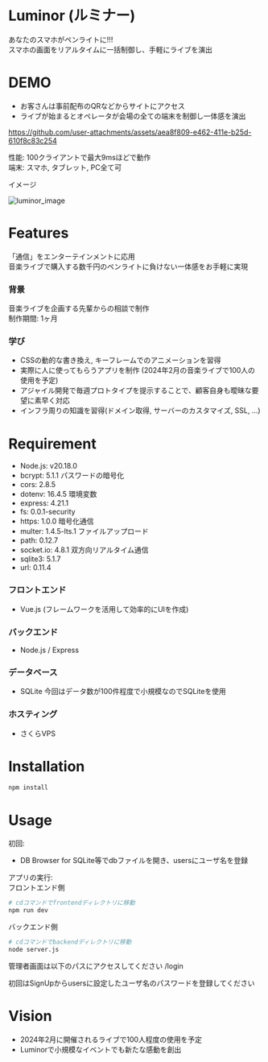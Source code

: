 # Luminor (ルミナー)
あなたのスマホがペンライトに!!!  
スマホの画面をリアルタイムに一括制御し、手軽にライブを演出  

# DEMO

* お客さんは事前配布のQRなどからサイトにアクセス
* ライブが始まるとオペレータが会場の全ての端末を制御し一体感を演出

https://github.com/user-attachments/assets/aea8f809-e462-411e-b25d-610f8c83c254

性能: 100クライアントで最大9msほどで動作  
端末: スマホ, タブレット, PC全て可

イメージ  

![luminor_image](https://github.com/user-attachments/assets/3a493ebc-0cbb-4293-863f-43cf99600199)


# Features
「通信」をエンターテインメントに応用  
音楽ライブで購入する数千円のペンライトに負けない一体感をお手軽に実現  

### 背景
音楽ライブを企画する先輩からの相談で制作  
制作期間: 1ヶ月  

### 学び
* CSSの動的な書き換え, キーフレームでのアニメーションを習得
* 実際に人に使ってもらうアプリを制作
  (2024年2月の音楽ライブで100人の使用を予定)
* アジャイル開発で毎週プロトタイプを提示することで、顧客自身も曖昧な要望に素早く対応  
* インフラ周りの知識を習得(ドメイン取得, サーバーのカスタマイズ, SSL, ...)

# Requirement
* Node.js: v20.18.0
* bcrypt: 5.1.1 パスワードの暗号化
* cors: 2.8.5
* dotenv: 16.4.5 環境変数
* express: 4.21.1
* fs: 0.0.1-security
* https: 1.0.0 暗号化通信
* multer: 1.4.5-lts.1 ファイルアップロード
* path: 0.12.7
* socket.io: 4.8.1 双方向リアルタイム通信
* sqlite3: 5.1.7
* url: 0.11.4

### フロントエンド
* Vue.js
(フレームワークを活用して効率的にUIを作成)

### バックエンド
* Node.js / Express

### データベース
* SQLite
今回はデータ数が100件程度で小規模なのでSQLiteを使用

### ホスティング
* さくらVPS

# Installation
```bash
npm install
```

# Usage
初回:  
* DB Browser for SQLite等でdbファイルを開き、usersにユーザ名を登録

アプリの実行:  
フロントエンド側  
```bash
# cdコマンドでfrontendディレクトリに移動
npm run dev
```

バックエンド側  
```bash
# cdコマンドでbackendディレクトリに移動
node server.js
```

管理者画面は以下のパスにアクセスしてください
/login

初回はSignUpからusersに設定したユーザ名のパスワードを登録してください

# Vision
* 2024年2月に開催されるライブで100人程度の使用を予定
* Luminorで小規模なイベントでも新たな感動を創出

